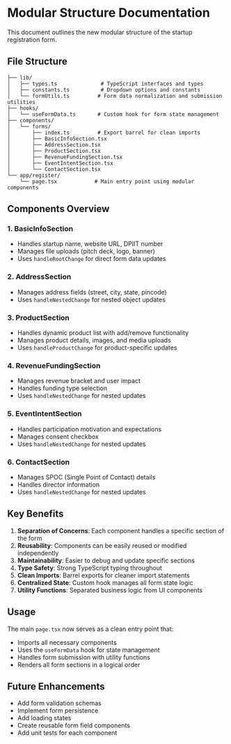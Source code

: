 # Modular Structure Documentation

This document outlines the new modular structure of the startup registration form.

## File Structure

```
├── lib/
│   ├── types.ts              # TypeScript interfaces and types
│   ├── constants.ts          # Dropdown options and constants
│   └── formUtils.ts         # Form data normalization and submission utilities
├── hooks/
│   └── useFormData.ts       # Custom hook for form state management
├── components/
│   └── forms/
│       ├── index.ts         # Export barrel for clean imports
│       ├── BasicInfoSection.tsx
│       ├── AddressSection.tsx
│       ├── ProductSection.tsx
│       ├── RevenueFundingSection.tsx
│       ├── EventIntentSection.tsx
│       └── ContactSection.tsx
└── app/register/
    └── page.tsx            # Main entry point using modular components
```

## Components Overview

### 1. **BasicInfoSection**
- Handles startup name, website URL, DPIIT number
- Manages file uploads (pitch deck, logo, banner)
- Uses `handleRootChange` for direct form data updates

### 2. **AddressSection**
- Manages address fields (street, city, state, pincode)
- Uses `handleNestedChange` for nested object updates

### 3. **ProductSection**
- Handles dynamic product list with add/remove functionality
- Manages product details, images, and media uploads
- Uses `handleProductChange` for product-specific updates

### 4. **RevenueFundingSection**
- Manages revenue bracket and user impact
- Handles funding type selection
- Uses `handleNestedChange` for nested updates

### 5. **EventIntentSection**
- Handles participation motivation and expectations
- Manages consent checkbox
- Uses `handleNestedChange` for nested updates

### 6. **ContactSection**
- Manages SPOC (Single Point of Contact) details
- Handles director information
- Uses `handleNestedChange` for nested updates

## Key Benefits

1. **Separation of Concerns**: Each component handles a specific section of the form
2. **Reusability**: Components can be easily reused or modified independently
3. **Maintainability**: Easier to debug and update specific sections
4. **Type Safety**: Strong TypeScript typing throughout
5. **Clean Imports**: Barrel exports for cleaner import statements
6. **Centralized State**: Custom hook manages all form state logic
7. **Utility Functions**: Separated business logic from UI components

## Usage

The main `page.tsx` now serves as a clean entry point that:
- Imports all necessary components
- Uses the `useFormData` hook for state management
- Handles form submission with utility functions
- Renders all form sections in a logical order

## Future Enhancements

- Add form validation schemas
- Implement form persistence
- Add loading states
- Create reusable form field components
- Add unit tests for each component
